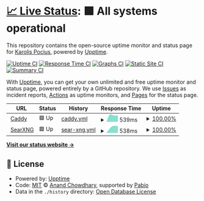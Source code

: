 # [📈 Live Status](https://demo.upptime.js.org): <!--live status--> **🟩 All systems operational**

This repository contains the open-source uptime monitor and status page for [Karolis Pocius](https://demo.upptime.js.org), powered by [Upptime](https://github.com/upptime/upptime).

[![Uptime CI](https://github.com/kpocius/uptime/workflows/Uptime%20CI/badge.svg)](https://github.com/kpocius/uptime/actions?query=workflow%3A%22Uptime+CI%22)
[![Response Time CI](https://github.com/kpocius/uptime/workflows/Response%20Time%20CI/badge.svg)](https://github.com/kpocius/uptime/actions?query=workflow%3A%22Response+Time+CI%22)
[![Graphs CI](https://github.com/kpocius/uptime/workflows/Graphs%20CI/badge.svg)](https://github.com/kpocius/uptime/actions?query=workflow%3A%22Graphs+CI%22)
[![Static Site CI](https://github.com/kpocius/uptime/workflows/Static%20Site%20CI/badge.svg)](https://github.com/kpocius/uptime/actions?query=workflow%3A%22Static+Site+CI%22)
[![Summary CI](https://github.com/kpocius/uptime/workflows/Summary%20CI/badge.svg)](https://github.com/kpocius/uptime/actions?query=workflow%3A%22Summary+CI%22)

With [Upptime](https://upptime.js.org), you can get your own unlimited and free uptime monitor and status page, powered entirely by a GitHub repository. We use [Issues](https://github.com/kpocius/uptime/issues) as incident reports, [Actions](https://github.com/kpocius/uptime/actions) as uptime monitors, and [Pages](https://demo.upptime.js.org) for the status page.

<!--start: status pages-->
<!-- This summary is generated by Upptime (https://github.com/upptime/upptime) -->
<!-- Do not edit this manually, your changes will be overwritten -->
<!-- prettier-ignore -->
| URL | Status | History | Response Time | Uptime |
| --- | ------ | ------- | ------------- | ------ |
| <img alt="" src="https://icons.duckduckgo.com/ip3/poci.us.ico" height="13"> [Caddy](https://poci.us/healthz) | 🟩 Up | [caddy.yml](https://github.com/kpocius/uptime/commits/HEAD/history/caddy.yml) | <details><summary><img alt="Response time graph" src="./graphs/caddy/response-time-week.png" height="20"> 539ms</summary><br><a href="https://status.poci.us/history/caddy"><img alt="Response time 539" src="https://img.shields.io/endpoint?url=https%3A%2F%2Fraw.githubusercontent.com%2Fkpocius%2Fuptime%2FHEAD%2Fapi%2Fcaddy%2Fresponse-time.json"></a><br><a href="https://status.poci.us/history/caddy"><img alt="24-hour response time 539" src="https://img.shields.io/endpoint?url=https%3A%2F%2Fraw.githubusercontent.com%2Fkpocius%2Fuptime%2FHEAD%2Fapi%2Fcaddy%2Fresponse-time-day.json"></a><br><a href="https://status.poci.us/history/caddy"><img alt="7-day response time 539" src="https://img.shields.io/endpoint?url=https%3A%2F%2Fraw.githubusercontent.com%2Fkpocius%2Fuptime%2FHEAD%2Fapi%2Fcaddy%2Fresponse-time-week.json"></a><br><a href="https://status.poci.us/history/caddy"><img alt="30-day response time 539" src="https://img.shields.io/endpoint?url=https%3A%2F%2Fraw.githubusercontent.com%2Fkpocius%2Fuptime%2FHEAD%2Fapi%2Fcaddy%2Fresponse-time-month.json"></a><br><a href="https://status.poci.us/history/caddy"><img alt="1-year response time 539" src="https://img.shields.io/endpoint?url=https%3A%2F%2Fraw.githubusercontent.com%2Fkpocius%2Fuptime%2FHEAD%2Fapi%2Fcaddy%2Fresponse-time-year.json"></a></details> | <details><summary><a href="https://status.poci.us/history/caddy">100.00%</a></summary><a href="https://status.poci.us/history/caddy"><img alt="All-time uptime 100.00%" src="https://img.shields.io/endpoint?url=https%3A%2F%2Fraw.githubusercontent.com%2Fkpocius%2Fuptime%2FHEAD%2Fapi%2Fcaddy%2Fuptime.json"></a><br><a href="https://status.poci.us/history/caddy"><img alt="24-hour uptime 100.00%" src="https://img.shields.io/endpoint?url=https%3A%2F%2Fraw.githubusercontent.com%2Fkpocius%2Fuptime%2FHEAD%2Fapi%2Fcaddy%2Fuptime-day.json"></a><br><a href="https://status.poci.us/history/caddy"><img alt="7-day uptime 100.00%" src="https://img.shields.io/endpoint?url=https%3A%2F%2Fraw.githubusercontent.com%2Fkpocius%2Fuptime%2FHEAD%2Fapi%2Fcaddy%2Fuptime-week.json"></a><br><a href="https://status.poci.us/history/caddy"><img alt="30-day uptime 100.00%" src="https://img.shields.io/endpoint?url=https%3A%2F%2Fraw.githubusercontent.com%2Fkpocius%2Fuptime%2FHEAD%2Fapi%2Fcaddy%2Fuptime-month.json"></a><br><a href="https://status.poci.us/history/caddy"><img alt="1-year uptime 100.00%" src="https://img.shields.io/endpoint?url=https%3A%2F%2Fraw.githubusercontent.com%2Fkpocius%2Fuptime%2FHEAD%2Fapi%2Fcaddy%2Fuptime-year.json"></a></details>
| <img alt="" src="https://icons.duckduckgo.com/ip3/s.poci.us.ico" height="13"> [SearXNG](https://s.poci.us/healthz) | 🟩 Up | [sear-xng.yml](https://github.com/kpocius/uptime/commits/HEAD/history/sear-xng.yml) | <details><summary><img alt="Response time graph" src="./graphs/sear-xng/response-time-week.png" height="20"> 538ms</summary><br><a href="https://status.poci.us/history/sear-xng"><img alt="Response time 538" src="https://img.shields.io/endpoint?url=https%3A%2F%2Fraw.githubusercontent.com%2Fkpocius%2Fuptime%2FHEAD%2Fapi%2Fsear-xng%2Fresponse-time.json"></a><br><a href="https://status.poci.us/history/sear-xng"><img alt="24-hour response time 538" src="https://img.shields.io/endpoint?url=https%3A%2F%2Fraw.githubusercontent.com%2Fkpocius%2Fuptime%2FHEAD%2Fapi%2Fsear-xng%2Fresponse-time-day.json"></a><br><a href="https://status.poci.us/history/sear-xng"><img alt="7-day response time 538" src="https://img.shields.io/endpoint?url=https%3A%2F%2Fraw.githubusercontent.com%2Fkpocius%2Fuptime%2FHEAD%2Fapi%2Fsear-xng%2Fresponse-time-week.json"></a><br><a href="https://status.poci.us/history/sear-xng"><img alt="30-day response time 538" src="https://img.shields.io/endpoint?url=https%3A%2F%2Fraw.githubusercontent.com%2Fkpocius%2Fuptime%2FHEAD%2Fapi%2Fsear-xng%2Fresponse-time-month.json"></a><br><a href="https://status.poci.us/history/sear-xng"><img alt="1-year response time 538" src="https://img.shields.io/endpoint?url=https%3A%2F%2Fraw.githubusercontent.com%2Fkpocius%2Fuptime%2FHEAD%2Fapi%2Fsear-xng%2Fresponse-time-year.json"></a></details> | <details><summary><a href="https://status.poci.us/history/sear-xng">100.00%</a></summary><a href="https://status.poci.us/history/sear-xng"><img alt="All-time uptime 100.00%" src="https://img.shields.io/endpoint?url=https%3A%2F%2Fraw.githubusercontent.com%2Fkpocius%2Fuptime%2FHEAD%2Fapi%2Fsear-xng%2Fuptime.json"></a><br><a href="https://status.poci.us/history/sear-xng"><img alt="24-hour uptime 100.00%" src="https://img.shields.io/endpoint?url=https%3A%2F%2Fraw.githubusercontent.com%2Fkpocius%2Fuptime%2FHEAD%2Fapi%2Fsear-xng%2Fuptime-day.json"></a><br><a href="https://status.poci.us/history/sear-xng"><img alt="7-day uptime 100.00%" src="https://img.shields.io/endpoint?url=https%3A%2F%2Fraw.githubusercontent.com%2Fkpocius%2Fuptime%2FHEAD%2Fapi%2Fsear-xng%2Fuptime-week.json"></a><br><a href="https://status.poci.us/history/sear-xng"><img alt="30-day uptime 100.00%" src="https://img.shields.io/endpoint?url=https%3A%2F%2Fraw.githubusercontent.com%2Fkpocius%2Fuptime%2FHEAD%2Fapi%2Fsear-xng%2Fuptime-month.json"></a><br><a href="https://status.poci.us/history/sear-xng"><img alt="1-year uptime 100.00%" src="https://img.shields.io/endpoint?url=https%3A%2F%2Fraw.githubusercontent.com%2Fkpocius%2Fuptime%2FHEAD%2Fapi%2Fsear-xng%2Fuptime-year.json"></a></details>

<!--end: status pages-->

[**Visit our status website →**](https://demo.upptime.js.org)

## 📄 License

- Powered by: [Upptime](https://github.com/upptime/upptime)
- Code: [MIT](./LICENSE) © [Anand Chowdhary](https://anandchowdhary.com), supported by [Pabio](https://pabio.com)
- Data in the `./history` directory: [Open Database License](https://opendatacommons.org/licenses/odbl/1-0/)
